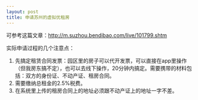 ```yaml
---
layout: post
title: 申请苏州的虚拟优租房
---
```


可参考这篇文章：http://m.suzhou.bendibao.com/live/101799.shtm 

实际申请过程的几个注意点：
1. 先搞定租赁合同发票：园区里的房子可以代开发票，可以直接在app里操作（但我房东搞不定），也可以去线下操作，20分钟内搞定。需要携带的材料包括：双方的身份证、不动产证、租房合同。
2. 需要缴纳总租金的2.5%税费。
3. 在系统里上传的租房合同上的地址必须跟不动产证上的地址一字不差。
